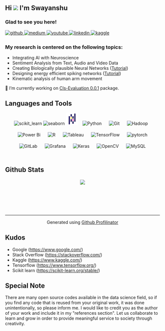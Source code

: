 ## Hi <img src="https://raw.githubusercontent.com/MartinHeinz/MartinHeinz/master/wave.gif" width="30px"> I'm Swayanshu    
### Glad to see you here!    

<a href="https://github.com/github.com/swayanshu" target="_blank">
<img src=https://img.shields.io/badge/github-%2324292e.svg?&style=for-the-badge&logo=github&logoColor=white alt=github style="margin-bottom: 5px;" />
</a>
<a href="https://medium.com/https://swayanshu.medium.com/" target="_blank">
<img src=https://img.shields.io/badge/medium-%23292929.svg?&style=for-the-badge&logo=medium&logoColor=white alt=medium style="margin-bottom: 5px;" />
</a>
<a href="https://www.youtube.com/user/https://www.youtube.com/channel/UCyYD_wXrfegI9v4rGurw-RQ" target="_blank">
<img src=https://img.shields.io/badge/youtube-%23EE4831.svg?&style=for-the-badge&logo=youtube&logoColor=white alt=youtube style="margin-bottom: 5px;" />
</a>
<a href="https://linkedin.com/in/https://www.linkedin.com/in/swayanshu/" target="_blank">
<img src=https://img.shields.io/badge/linkedin-%231E77B5.svg?&style=for-the-badge&logo=linkedin&logoColor=white alt=linkedin style="margin-bottom: 5px;" />
</a>
<a href="https://www.kaggle.com/https://www.kaggle.com/pragya29" target="_blank">
<img src=https://img.shields.io/badge/kaggle-%2344BAE8.svg?&style=for-the-badge&logo=kaggle&logoColor=white alt=kaggle style="margin-bottom: 5px;" />
</a>  



### My research is centered on the following topics:
* Integrating AI with Neuroscience
* Sentiment Analysis from Text, Audio and Video Data
* Creating Biologically plausible Neural Networks ([Tutorial](https://youtu.be/l-CSbejxGys))
* Designing energy efficient spiking networks ([Tutorial](https://youtu.be/E5Iju6jK3OY))
* Kinematic analysis of human arm movement  
  
🔭 I’m currently working on [Cls-Evaluation 0.0.1](https://pypi.org/project/Cls-Evaluation/) package.
<br/>  



## Languages and Tools  
<div align="center">  
<img src="https://upload.wikimedia.org/wikipedia/commons/0/05/Scikit_learn_logo_small.svg" alt="scikit_learn" width="40" height="40"/> 
<img src="https://seaborn.pydata.org/_images/logo-mark-lightbg.svg" alt="seaborn" width="40" height="40"/>
<img src="https://raw.githubusercontent.com/devicons/devicon/2ae2a900d2f041da66e950e4d48052658d850630/icons/pandas/pandas-original.svg" alt="pandas" width="40" height="40"/> <href="https://www.python.org" target="_blank" rel="noreferrer">
<img style="margin: 10px" src="https://profilinator.rishav.dev/skills-assets/python-original.svg" alt="Python" height="40" />  
<img style="margin: 10px" src="https://profilinator.rishav.dev/skills-assets/git-scm-icon.svg" alt="Git" height="40" />  
<img style="margin: 10px" src="https://profilinator.rishav.dev/skills-assets/apache_hadoop-icon.svg" alt="Hadoop" height="40" />  
<img style="margin: 10px" src="https://profilinator.rishav.dev/skills-assets/powerbi.png" alt="Power Bi" height="40" />  
<img style="margin: 10px" src="https://profilinator.rishav.dev/skills-assets/r.svg" alt="R" height="40" />  
<img style="margin: 10px" src="https://profilinator.rishav.dev/skills-assets/tableau.svg" alt="Tableau" height="40" />  
<img style="margin: 10px" src="https://profilinator.rishav.dev/skills-assets/tensorflow-icon.svg" alt="TensorFlow" height="40" />  
<img style="margin: 10px" src="https://profilinator.rishav.dev/skills-assets/pytorch-icon.svg" alt="pytorch" height="40" />  
<img style="margin: 10px" src="https://profilinator.rishav.dev/skills-assets/gitlab.svg" alt="GitLab" height="40" />  
<img style="margin: 10px" src="https://profilinator.rishav.dev/skills-assets/grafana.png" alt="Grafana" height="40" />  
<img style="margin: 10px" src="https://profilinator.rishav.dev/skills-assets/keras.png" alt="Keras" height="40" />  
<img style="margin: 10px" src="https://profilinator.rishav.dev/skills-assets/opencv-icon.svg" alt="OpenCV" height="40" />  
  <img style="margin: 10px" src="https://profilinator.rishav.dev/skills-assets/mysql-original-wordmark.svg" alt="MySQL" height="40" />  
</div>  

<br/>  



## Github Stats  
<div align="center"><img src="https://github-readme-stats.vercel.app/api?username=swayanshu&show_icons=true&count_private=true&hide_border=true" align="center" /></div>  

<br/>  



<br/>  

  

<br/>  

  

<br/>  


<br />

----
<div align="center">Generated using <a href="https://profilinator.rishav.dev/" target="_blank">Github Profilinator</a></div>


## Kudos

* Google (https://www.google.com/)
* Stack Overflow (https://stackoverflow.com/)
* Kaggle (https://www.kaggle.com/)
* Tensorflow (https://www.tensorflow.org/)
* Scikit learn (https://scikit-learn.org/stable/)

## Special Note
There are many open source codes available in the data science field, so if you find any code that is reused from your original work, it was done unintentionally, so please inform me. I would like to credit you as the author of your work and include it in my "references section". Let us collaborate to learn and grow in order to provide meaningful service to society through creativity.
